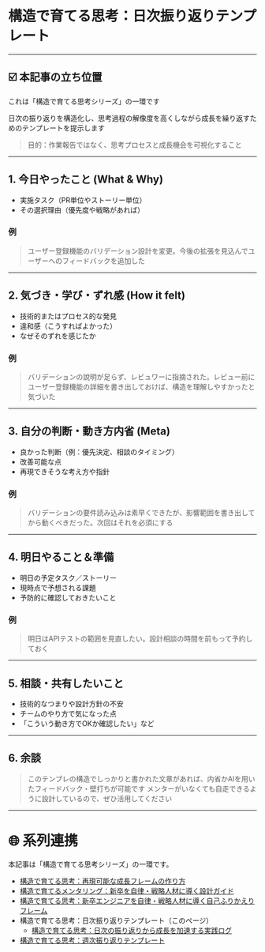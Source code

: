 # 構造で育てる思考：日次振り返りテンプレート

---

## ☑️ 本記事の立ち位置

これは「構造で育てる思考シリーズ」の一環です

日次の振り返りを構造化し、思考過程の解像度を高くしながら成長を繰り返すためのテンプレートを提示します

> 目的：作業報告ではなく、思考プロセスと成長機会を可視化すること

---

## 1. 今日やったこと (What & Why)

- 実施タスク（PR単位やストーリー単位）
- その選択理由（優先度や戦略があれば）

### 例

> ユーザー登録機能のバリデーション設計を変更。今後の拡張を見込んでユーザーへのフィードバックを追加した

---

## 2. 気づき・学び・ずれ感 (How it felt)

- 技術的またはプロセス的な発見
- 違和感（こうすればよかった）
- なぜそのずれを感じたか

### 例

> バリデーションの說明が足らず、レビュワーに指摘された。レビュー前にユーザー登録機能の詳細を書き出しておけば、構造を理解しやすかったと気づいた

---

## 3. 自分の判断・動き方内省 (Meta)

- 良かった判断（例：優先決定、相談のタイミング）
- 改善可能な点
- 再現できそうな考え方や指針

### 例

> バリデーションの要件読み込みは素早くできたが、影響範囲を書き出してから動くべきだった。次回はそれを必須にする

---

## 4. 明日やること＆準備

- 明日の予定タスク／ストーリー
- 現時点で予想される課題
- 予防的に確認しておきたいこと

### 例
> 明日はAPIテストの範囲を見直したい。設計相談の時間を前もって予約しておく

---

## 5. 相談・共有したいこと

- 技術的なつまりや設計方針の不安
- チームのやり方で気になった点
- 「こういう動き方でOKか確認したい」など

---

## 6. 余談

> このテンプレの構造でしっかりと書かれた文章があれば、内省かAIを用いたフィードバック・壁打ちが可能です
> メンターがいなくても自走できるように設計しているので、ぜひ活用してください

---

# 🌐 系列連携

本記事は「構造で育てる思考シリーズ」の一環です。

- [構造で育てる思考：再現可能な成長フレームの作り方](https://zenn.dev/kanaria007/articles/83c40a125d90b5)
- [構造で育てるメンタリング：新卒を自律・戦略人材に導く設計ガイド](https://zenn.dev/kanaria007/articles/0cc9d4ed1a898a)
- [構造で育てる思考：新卒エンジニアを自律・戦略人材に導く自己ふりかえりフレーム](https://zenn.dev/kanaria007/articles/a6fa4eef6cccb9)
- 構造で育てる思考：日次振り返りテンプレート（このページ）
    - [構造で育てる思考：日次の振り返りから成長を加速する実践ログ](https://zenn.dev/kanaria007/articles/a1ac72292d9ef3)
- [構造で育てる思考：週次振り返りテンプレート](https://zenn.dev/kanaria007/articles/d179586ae619c4)
